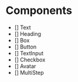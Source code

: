 # Components

- [] Text
- [] Heading
- [] Box
- [] Button
- [] TextInput
- [] Checkbox
- [] Avatar
- [] MultiStep
